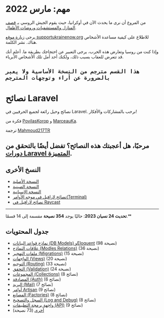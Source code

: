 # مهم: مارس 2022

من المروع أن نرى ما يحدث الآن في أوكرانيا، حيث يقوم الجيش الروسي بـ [قصف المنازل والمستشفيات وروضات الأطفال](https://twitter.com/DavidCornDC/status/1501620037785997316).

يرجى [زيارة موقع supportukrainenow.org](https://supportukrainenow.org/) للاطلاع على كيفية مساعدة الأشخاص هناك. نشر الكلمة.

وإذا كنت من روسيا وتعارض هذه الحرب، يرجى التعبير عن احتجاجك بطريقة ما. أعلم أنك قد تتعرض للعقاب بسبب ذلك، ولكنك أحد أمل تلك الأشخاص الأبرياء.

`هذا القسم مترجم من النسخة الأساسية ولا يعبر بالضرورة عن أراء وتوجهات المترجم`
---

# نصائح Laravel

نصائح وحيل رائعة لجميع الحرفيين في Laravel. نرحب بالمشاركات والأفكار!

فكرة من [PovilasKorop](https://github.com/PovilasKorop) و [MarceauKa](https://github.com/MarceauKa).

ترجمة [Mahmoud217TR](https://github.com/Mahmoud217TR)

مرحبًا، هل أعجبتك هذه النصائح؟ تفضل أيضًا بالتحقق من [دورات Laravel المتميزة](https://laraveldaily.com/courses?utm_source=github&utm_campaign=laravel-tips).
---

## النسخ الأخرى

- [النسخة الأصلية ](https://github.com/LaravelDaily/laravel-tips)
- [النسخة الصينية](https://github.com/Lysice/laravel-tips-chinese/blob/master/README-zh.md)
- [النسخة الإسبانية](https://github.com/ErickMUOSD/laravel-tips-spanish)
- [نصائح لارافيل في موجه الأوامر(Terminal)](https://github.com/godruoyi/laravel-tips)
- [نصائح لارافيل في Raycast](https://github.com/godruoyi/laravel-tips-raycast)
---
**تحديث 24 نسيان 2023**: حاليًا يوجد **354 نصيحة** مقسمة إلى 14 قسمًا.**
  
## جدول المحتويات

- [نماذج قواعد البيانات (DB Models) وEloquent](db-models-and-eloquent.md) (98 نصيحة)
- [علاقات النماذج (Modles Relations)](models-relations.md) (36 نصيحة)
- [ملفات التهجير (Migrations)](migrations.md) (15 نصيحة)
- [الواجهات (Views)](views.md) (20 نصيحة)
- [التوجيه (Routing)](routing.md) (33 نصيحة)
- [التحقق (Validation)](validation.md) (24 نصيحة)
- [المجموعات (Collections)](collections.md) (8 نصائح)
- [المصادقة (Auth)](auth.md) (6 نصائح)
- [البريد (Mail)](mail.md) (7 نصائح)
- [أوامر Artisan](artisan.md) (9 نصائح)
- [المصانع (Factories)](factories.md) (8 نصائح)
- [السجل والتصحيح (Log and Debug)](log-and-debug.md) (8 نصائح)
- [واجهة برمجة التطبيقات (API)](api.md) (9 نصائح)
- [أخرى](other.md) (73 نصيحة)
